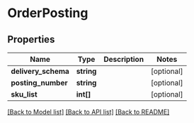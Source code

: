 # OrderPosting

## Properties
Name | Type | Description | Notes
------------ | ------------- | ------------- | -------------
**delivery_schema** | **string** |  | [optional] 
**posting_number** | **string** |  | [optional] 
**sku_list** | **int[]** |  | [optional] 

[[Back to Model list]](../README.md#documentation-for-models) [[Back to API list]](../README.md#documentation-for-api-endpoints) [[Back to README]](../README.md)


